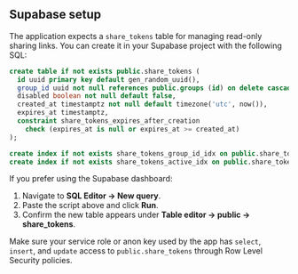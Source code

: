 ## Supabase setup

The application expects a `share_tokens` table for managing read-only sharing links. You can create it in your Supabase project with the following SQL:

```sql
create table if not exists public.share_tokens (
  id uuid primary key default gen_random_uuid(),
  group_id uuid not null references public.groups (id) on delete cascade,
  disabled boolean not null default false,
  created_at timestamptz not null default timezone('utc', now()),
  expires_at timestamptz,
  constraint share_tokens_expires_after_creation
    check (expires_at is null or expires_at >= created_at)
);

create index if not exists share_tokens_group_id_idx on public.share_tokens (group_id);
create index if not exists share_tokens_active_idx on public.share_tokens (group_id, disabled, expires_at);
```

If you prefer using the Supabase dashboard:

1. Navigate to **SQL Editor → New query**.
2. Paste the script above and click **Run**.
3. Confirm the new table appears under **Table editor → public → share_tokens**.

Make sure your service role or anon key used by the app has `select`, `insert`, and `update` access to `public.share_tokens` through Row Level Security policies.
